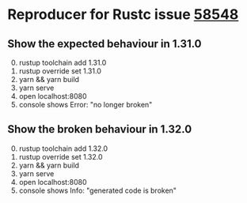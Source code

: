 # Reproducer for Rustc issue [58548](https://github.com/rust-lang/rust/issues/58548)

## Show the expected behaviour in 1.31.0
0. rustup toolchain add 1.31.0
1. rustup override set 1.31.0
2. yarn && yarn build
3. yarn serve
4. open localhost:8080
5. console shows Error: "no longer broken"

## Show the broken behaviour in 1.32.0
0. rustup toolchain add 1.32.0
1. rustup override set 1.32.0
2. yarn && yarn build
3. yarn serve
4. open localhost:8080
5. console shows Info: "generated code is broken"

